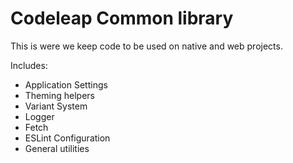 # Codeleap Common library

This is were we keep code to be used on native and web projects.

Includes:

- Application Settings
- Theming helpers
- Variant System
- Logger
- Fetch
- ESLint Configuration
- General utilities
